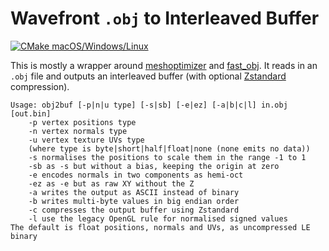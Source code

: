 # Wavefront `.obj` to Interleaved Buffer

[![CMake macOS/Windows/Linux](/../../actions/workflows/cmake-desktop.yml/badge.svg)](/../../actions/workflows/cmake-desktop.yml)

This is mostly a wrapper around [meshoptimizer](//github.com/zeux/meshoptimizer) and [fast_obj](//github.com/thisistherk/fast_obj). It reads in an `.obj` file and outputs an interleaved buffer (with optional [Zstandard](//github.com/facebook/zstd) compression).

```
Usage: obj2buf [-p|n|u type] [-s|sb] [-e|ez] [-a|b|c|l] in.obj [out.bin]
	-p vertex positions type
	-n vertex normals type
	-u vertex texture UVs type
	(where type is byte|short|half|float|none (none emits no data))
	-s normalises the positions to scale them in the range -1 to 1
	-sb as -s but without a bias, keeping the origin at zero
	-e encodes normals in two components as hemi-oct
	-ez as -e but as raw XY without the Z
	-a writes the output as ASCII instead of binary
	-b writes multi-byte values in big endian order
	-c compresses the output buffer using Zstandard
	-l use the legacy OpenGL rule for normalised signed values
The default is float positions, normals and UVs, as uncompressed LE binary
```
